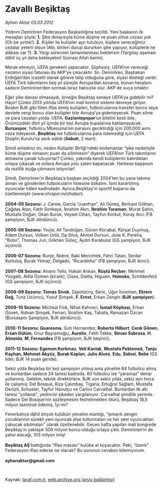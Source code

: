 # Zavallı Beşiktaş

*Ayhan Aktar 05.03.2012*

<div class="yazi"><p>Yıldırım Demirören Federasyon Başkanlığına seçildi. Yeni başkanın ilk mesajları şöyle: <b>1.</b> Şike dolayısıyla küme düşme ve puan silme cezası yok (Oh be yırttık!). <b>2.</b> Kişiler ile kulüpler ayrı tutulsun, kişilere vereceğimiz cezalar yeterli olsun (Abi, birileri durup dururken şike yapıyor, kulüplerle ne alâkası var ?). <b>3.</b> Yargı sürecinin tamamlanması beklensin (Yargıtay aşaması dâhil üç yıl daha bekleyelim! Sonrası Allah kerim).</p>
<p>Merak etmeyin, UEFA gerekeni yapacaktır. Şüphesiz, UEFA’nın vereceği cezanın siyasi faturası da AKP’ye çıkacaktır. Sn. Demirören, Başbakan Erdoğan’dan icazetli olarak göreve talip olduğuna göre, siyasi desteği vardır. UEFA Türk takımlarını beş yıl süreyle Avrupa’dan kovarsa, bunun hesabını sadece Demirören’den sormak biraz haksızlık olur. AKP de suça ortaktır.</p>
<p>Eğer şike davası olmasaydı, örneğin Beşiktaş seneye UEFA’ya gidebilir mi? Hayır! Çünkü 2013 yılında UEFA’nın mali kontrol sistemi devreye giriyor. Bırakın BJK gibi fiilen iflas etmiş kulüpleri, futbolcularına transfer borcu veya devlete vergi borcu olan kulüpler bile Avrupa’ya gidemeyecek. Puan silme ve para cezaları yolda. UEFA, <b>Gaziantepspor</b>’un biletini kesti bile. Önümüzdeki dört yıl içinde bir kez Avrupa kupalarına katılamayacak. <b>Bursaspor</b>, futbolcu Mbesuma’nın parasını geciktirdiği için 200.000 avro ceza ödeyecek. <b>Beşiktaş</b> ise futbolcularına para ödemediği için UEFA Disiplin Kurulu’na sevk edildi (<b><i>Sabah</i></b>, 2 mart).</p>
<p>Şimdi anladınız mı, neden Kulüpler Birliği’ndeki kodamanlar “şike nedeniyle küme düşme olmasın; puan da silinmesin” diyerek UEFA’nın Türk takımlarını atmasına çanak tutuyorlar? Çünkü, yakında kendi kulüplerini batırdıkları ortaya çıkacak ve onlara Avrupa yolu zaten kapanacak. Herkese kapansın da rezillik açığa çıkmasın istiyorlar!</p>
<p>Şimdi, Demirören’in Beşiktaş’a başkan seçildiği 2004’ten bu yana takıma alınan ve gönderilen futbolcuların listesine bakalım. İsmi karartılmış oyuncular hâlen kadrodadır. Ayrıca,Beşiktaş’ın sportif başarısı da özetlenmiştir (<i>www.ntvspor.net/haber</i>).<br/><br/><b>2004-05 Sezonu:</b> J. Carew, Garcia “Juanfran”, Ali Güneş, Berkant Göktan, Çağdaş Atan, Fatih Sonkaya, İbrahim Akın, <b>İbrahim Toraman</b>, Murat Şahin, Mustafa Doğan, Okan Buruk, Veysel Cihan, Tayfun Korkut, Koray Avcı (FB şampiyon, BJK dördüncü).<br/><br/><b>2005-06 Sezonu:</b> Youla, Ali Tandoğan, Güven Kocabal, Kürşat Duymuş, Adem Dursun, Volkan Ünlü, Da Silva, Ahmet Dursun, Jose K. Pereira, “Bobo”, Thomas Jun, Gökhan Güleç, Aydın Karabulut (GS şampiyon, BJK üçüncü).<br/><br/><b>2006-07 Sezonu:</b> Runje, Nobre, Baki Mercimek, Fahri Tatan, Serdar Kurtuluş, Burak Yılmaz, Delgado, “Ricardinho” (FB şampiyon, BJK ikinci).<br/><br/><b>2007-08 Sezonu:</b> Alvaro Tello, Hakan Arıkan, <b>Rüştü Reçber</b>, Mehmet Yozgatlı, Atilla Özmen (kiralık), Cisse, Diatta, Higuain, <b>Holosko</b>, Schildenfeld (GS şampiyon, BJK üçüncü).<br/><br/><b>2008-09 Sezonu: Tomas Sivok</b>, Zapotocny, Seric, Uğur İnceman, <b>Ekrem Dağ</b>, Tuna Üzümcü, Yusuf Şimşek, <b>F. Ernst</b>, Erkan Zengin (<b>BJK şampiyon</b>).<br/><br/><b>2009-10 Sezonu:</b> Micheal Fink, Nihat Kahveci, <b>İsmail Köybaşı</b>, Erhan Güven, Rıdvan Şimşek, Ferrari, İbrahim Kaş, Tabata, Ramazan Özcan (Bursaspor Şampiyon, BJK dördüncü).<br/><br/><b>2010-11 Sezonu: Quaresma</b>, Guti Hernandez, <b>Roberto Hilbert</b>, <b>Cenk Gönen</b>, <b>Ersan Gülüm</b>, Onur Bayramoğlu, <b>Aurelio</b>, Fatih Tekke, <b>Simao Sabrosa</b>, <b>H. Almeida</b>, <b>M. Fernandes </b>(FB şampiyon, BJK beşinci).<br/><br/><b>2011-12 Sezonu: Egemen Korkmaz</b>, <b>Veli Kavlak</b>, <b>Mustafa Pektemek</b>, <b>Tanju Kayhan</b>, <b>Mehmet Akyüz</b>, <b>Burak Kaplan</b>, <b>Julio Alves</b>, <b>Edu</b>, <b>Sidnei</b>, <b>Bebe </b>(GS lider, BJK 14 puan geride).</p>
<p>Sekiz yılda Beşiktaş bir kez şampiyon olmuş ama yönetim 84 futbolcu almış ve bunlardan sadece 24 tanesi kadroda. 60 futbolcu ise “yaramaz” denip yollanmış. Gelelim, teknik direktörlere. BJK son sekiz yılda, sekiz ayrı hoca ile çalışmış: Del Bosque, Rıza Çalımbay, Tigana, Ertuğrul Sağlam, Mustafa Denizli, Schuster, Tayfur Havutçu ve Carlos Carvalhal. Bunlardan ilk altı tanesi “yollandı”, yedincisi şikeden yargılanıyor. Carvalhal şimdilik yerinde. Sadece Del Bosque’nin sözleşmesini feshetmekten ötürü, Beşiktaş 18,5 milyon tazminat ödemiş. İyi mi?</p>
<p>Fenerbahçe dâhil birçok kulübün yönetim mantığı, “şımarık zengin çocuklarının sürekli yeni oyuncak diye tutturmaları ve her yeni oyuncaktan çabucak sıkılmaları” olarak özetlenebilir. Geçen hafta yapılan mali kongrede Beşiktaş’ın yaklaşık 500 milyon borcu olduğu ortaya çıktı. Demirören’in de şahsi alacağı, 103 milyon imiş!<br/><br/><b>Beşiktaş AŞ </b>battığında “iflas masası” kulübe el koyacaktır. Peki, “özerk” Federasyon iflas ederse ne olacak? Bu sorunun cevabını bilemiyorum.<br/><br/><b>ayhanaktar@gmail.com</b></p>
<p><b> </b></p>
</div>

Kaynak: [taraf.com.tr](http://www.taraf.com.tr/ayhan-aktar/makale-zavalli-besiktas.htm), [web.archive.org (arşiv bağlantısı)](http://web.archive.org/web/20131107102146/http://www.taraf.com.tr/ayhan-aktar/makale-zavalli-besiktas.htm)
